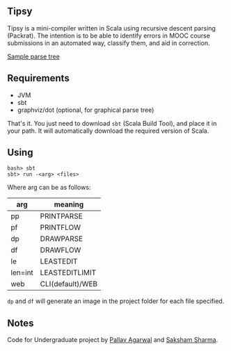 Tipsy
-----

Tipsy is a mini-compiler written in Scala using recursive descent parsing (Packrat). The intention is to be able to identify errors in MOOC course submissions in an automated way, classify them, and aid in correction.

[Sample parse tree](https://raw.githubusercontent.com/sakshamsharma/tipsy/master/sample.png)

## Requirements
* JVM
* sbt
* graphviz/dot (optional, for graphical parse tree)

That's it. You just need to download `sbt` (Scala Build Tool), and place it in your path. It will automatically download the required version of Scala.

## Using
```
bash> sbt
sbt> run -<arg> <files>
```

Where arg can be as follows:

| arg       | meaning          |
| --------- | ---------------- |
| pp        | PRINTPARSE       |
| pf        | PRINTFLOW        |
| dp        | DRAWPARSE        |
| df        | DRAWFLOW         |
| le        | LEASTEDIT        |
| len=int   | LEASTEDITLIMIT   |
| web       | CLI(default)/WEB |

`dp` and `df` will generate an image in the project folder for each file specified.

## Notes
Code for Undergraduate project by [Pallav Agarwal](https://github.com/pallavagarwal07) and [Saksham Sharma](https://github.com/sakshamsharma).
